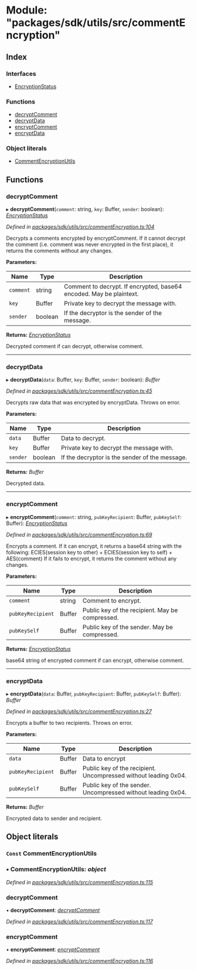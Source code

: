 # Module: "packages/sdk/utils/src/commentEncryption"

## Index

### Interfaces

* [EncryptionStatus](../interfaces/_packages_sdk_utils_src_commentencryption_.encryptionstatus.md)

### Functions

* [decryptComment](_packages_sdk_utils_src_commentencryption_.md#decryptcomment)
* [decryptData](_packages_sdk_utils_src_commentencryption_.md#decryptdata)
* [encryptComment](_packages_sdk_utils_src_commentencryption_.md#encryptcomment)
* [encryptData](_packages_sdk_utils_src_commentencryption_.md#encryptdata)

### Object literals

* [CommentEncryptionUtils](_packages_sdk_utils_src_commentencryption_.md#const-commentencryptionutils)

## Functions

###  decryptComment

▸ **decryptComment**(`comment`: string, `key`: Buffer, `sender`: boolean): *[EncryptionStatus](../interfaces/_packages_sdk_utils_src_commentencryption_.encryptionstatus.md)*

*Defined in [packages/sdk/utils/src/commentEncryption.ts:104](https://github.com/medhak1/celo-monorepo/blob/master/packages/sdk/utils/src/commentEncryption.ts#L104)*

Decrypts a comments encrypted by encryptComment. If it cannot decrypt the comment (i.e. comment was
never encrypted in the first place), it returns the comments without any changes.

**Parameters:**

Name | Type | Description |
------ | ------ | ------ |
`comment` | string | Comment to decrypt. If encrypted, base64 encoded. May be plaintext. |
`key` | Buffer | Private key to decrypt the message with. |
`sender` | boolean | If the decryptor is the sender of the message. |

**Returns:** *[EncryptionStatus](../interfaces/_packages_sdk_utils_src_commentencryption_.encryptionstatus.md)*

Decrypted comment if can decrypt, otherwise comment.

___

###  decryptData

▸ **decryptData**(`data`: Buffer, `key`: Buffer, `sender`: boolean): *Buffer*

*Defined in [packages/sdk/utils/src/commentEncryption.ts:45](https://github.com/medhak1/celo-monorepo/blob/master/packages/sdk/utils/src/commentEncryption.ts#L45)*

Decrypts raw data that was encrypted by encryptData. Throws on error.

**Parameters:**

Name | Type | Description |
------ | ------ | ------ |
`data` | Buffer | Data to decrypt. |
`key` | Buffer | Private key to decrypt the message with. |
`sender` | boolean | If the decryptor is the sender of the message. |

**Returns:** *Buffer*

Decrypted data.

___

###  encryptComment

▸ **encryptComment**(`comment`: string, `pubKeyRecipient`: Buffer, `pubKeySelf`: Buffer): *[EncryptionStatus](../interfaces/_packages_sdk_utils_src_commentencryption_.encryptionstatus.md)*

*Defined in [packages/sdk/utils/src/commentEncryption.ts:69](https://github.com/medhak1/celo-monorepo/blob/master/packages/sdk/utils/src/commentEncryption.ts#L69)*

Encrypts a comment. If it can encrypt, it returns a base64 string with the following:
   ECIES(session key to other) + ECIES(session key to self) + AES(comment)
If it fails to encrypt, it returns the comment without any changes.

**Parameters:**

Name | Type | Description |
------ | ------ | ------ |
`comment` | string | Comment to encrypt. |
`pubKeyRecipient` | Buffer | Public key of the recipient. May be compressed. |
`pubKeySelf` | Buffer | Public key of the sender. May be compressed. |

**Returns:** *[EncryptionStatus](../interfaces/_packages_sdk_utils_src_commentencryption_.encryptionstatus.md)*

base64 string of encrypted comment if can encrypt, otherwise comment.

___

###  encryptData

▸ **encryptData**(`data`: Buffer, `pubKeyRecipient`: Buffer, `pubKeySelf`: Buffer): *Buffer*

*Defined in [packages/sdk/utils/src/commentEncryption.ts:27](https://github.com/medhak1/celo-monorepo/blob/master/packages/sdk/utils/src/commentEncryption.ts#L27)*

Encrypts a buffer to two recipients. Throws on error.

**Parameters:**

Name | Type | Description |
------ | ------ | ------ |
`data` | Buffer | Data to encrypt |
`pubKeyRecipient` | Buffer | Public key of the recipient. Uncompressed without leading 0x04. |
`pubKeySelf` | Buffer | Public key of the sender. Uncompressed without leading 0x04. |

**Returns:** *Buffer*

Encrypted data to sender and recipient.

## Object literals

### `Const` CommentEncryptionUtils

### ▪ **CommentEncryptionUtils**: *object*

*Defined in [packages/sdk/utils/src/commentEncryption.ts:115](https://github.com/medhak1/celo-monorepo/blob/master/packages/sdk/utils/src/commentEncryption.ts#L115)*

###  decryptComment

• **decryptComment**: *[decryptComment](_packages_sdk_utils_src_commentencryption_.md#decryptcomment)*

*Defined in [packages/sdk/utils/src/commentEncryption.ts:117](https://github.com/medhak1/celo-monorepo/blob/master/packages/sdk/utils/src/commentEncryption.ts#L117)*

###  encryptComment

• **encryptComment**: *[encryptComment](_packages_sdk_utils_src_commentencryption_.md#encryptcomment)*

*Defined in [packages/sdk/utils/src/commentEncryption.ts:116](https://github.com/medhak1/celo-monorepo/blob/master/packages/sdk/utils/src/commentEncryption.ts#L116)*
